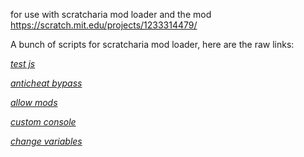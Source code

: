 for use with scratcharia mod loader and the mod https://scratch.mit.edu/projects/1233314479/

A bunch of scripts for scratcharia mod loader, here are the raw links:

[*test js*
](https://raw.githack.com/terraxcata/scratcharia-javascript/refs/heads/main/scripts/test.js)

[*anticheat bypass*
](https://raw.githack.com/terraxcata/scratcharia-javascript/refs/heads/main/scripts/anticheat%20bypass.js)

[*allow mods*
](https://raw.githack.com/terraxcata/scratcharia-javascript/refs/heads/main/scripts/allow%20mods.js)

[*custom console*
](https://raw.githack.com/terraxcata/scratcharia-javascript/refs/heads/main/scripts/console.js)

[*change variables*
](https://raw.githack.com/terraxcata/scratcharia-javascript/refs/heads/main/scripts/change-variables.js)
